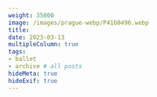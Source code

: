 ```yaml
---
weight: 35000
image: /images/prague-webp/P4160496.webp
title:
date: 2023-03-13
multipleColumn: true
tags:
- ballet
- archive # all posts
hideMeta: true
hideExif: true
---
```

